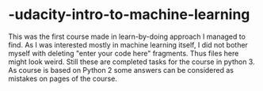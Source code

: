# -udacity-intro-to-machine-learning

This was the first course made in learn-by-doing approach I managed to find.
As I was interested mostly in machine learning itself, I did not bother myself with deleting 
"enter your code here" fragments. Thus files here might look weird. Still these are completed tasks 
for the course in python 3. As course is based on Python 2 some answers can be considered as mistakes 
on pages of the course.
